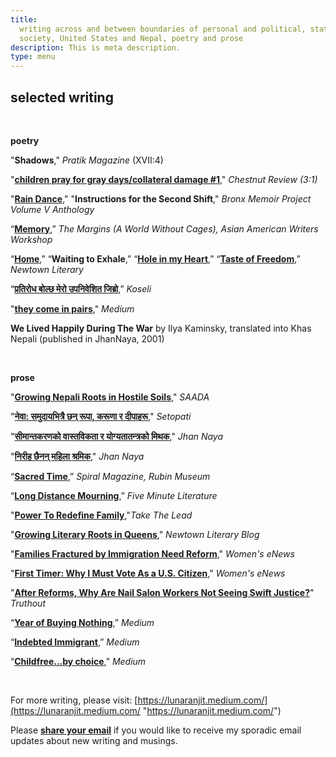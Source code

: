 ```yaml
---
title:
  writing across and between boundaries of personal and political, state and
  society, United States and Nepal, poetry and prose
description: This is meta description.
type: menu
---
```


## selected writing

<br>

**poetry**

"**Shadows**," _Pratik Magazine_ (XVII:4)

"[**children pray for gray days/collateral damage #1**](https://chestnutreview.com/wp-content/uploads/CR3-1.pdf)," _Chestnut Review (3:1)_

"[**Rain Dance**](https://lunaranjit.com/post/rain-dance/)," "**Instructions for the Second Shift**," _Bronx Memoir Project Volume V Anthology_

“[**Memory**](https://aaww.org/memory/),” _The Margins (A World Without Cages), Asian American Writers Workshop_

“[**Home**](https://lunaranjit.medium.com/home-a3b07c72dfe5),” “**Waiting to Exhale**,” “[**Hole in my Heart**](https://lunaranjit.com/post/hole-in-my-heart/),” “[**Taste of Freedom**](https://lunaranjit.medium.com/taste-of-freedom-22a4356c074b),” _Newtown Literary_

“[**प्रतिरोध बोल्छ मेरो उपनिवेशित जिब्रो**](https://ekantipur.com/koseli/2020/11/28/160653241034546305.html),” _Koseli_

"[**they come in pairs**](https://lunaranjit.medium.com/they-come-in-pairs-d04896a7d7f6)," _Medium_

**We Lived Happily During The War** by Ilya Kaminsky, translated into Khas Nepali (published in JhanNaya, 2001)

<br>

**prose**

"[**Growing Nepali Roots in Hostile Soils**](https://www.saada.org/tides/article/nepali-roots-in-hostile-soils)," _SAADA_

"[**नेवा: समुदायभित्रै छन् रूपा, करूणा र दीपाहरू**](https://www.setopati.com/opinion/243673)," _Setopati_

"[**सीमान्तकरणको वास्तविकता र योग्यतातन्त्रको मिथक**](https://jhannaya.nayapatrikadaily.com/news-details/1406/2021-06-26)," _Jhan Naya_

"[**निरीह छैनन् महिला श्रमिक**](https://jhannaya.nayapatrikadaily.com/news-details/1350/2021-05-01)," _Jhan Naya_

“[**Sacred Time**](https://rubinmuseum.org/spiral/morning-rituals-from-near-and-far),” _Spiral Magazine, Rubin Museum_

“[**Long Distance Mourning**](https://www.fiveminutelit.com/five-minutes/long-distance-mourning),” _Five Minute Literature_

"[**Power To Redefine Family**](https://www.taketheleadwomen.com/stories/redefine-family-w9ndf),"_Take The Lead_

"[**Growing Literary Roots in Queens**](https://www.newtownliterary.org/single-post/from-a-newtown-literary-contributor-luna-ranjit)," _Newtown Literary Blog_

"[**Families Fractured by Immigration Need Reform**](https://womensenews.org/2016/06/families-fractured-by-immigration-need-reform-regrouping-more-than-ever/)," _Women's eNews_

"[**First Timer: Why I Must Vote As a U.S. Citizen**](https://womensenews.org/2016/08/first-timer-why-i-must-vote-as-a-u-s-citizen/)," _Women's eNews_

"[**After Reforms, Why Are Nail Salon Workers Not Seeing Swift Justice?**](https://truthout.org/articles/after-reforms-why-are-nail-salon-workers-not-seeing-swift-justice/)" _Truthout_

“[**Year of Buying Nothing**](https://lunaranjit.medium.com/year-of-buying-nothing-except-the-essentials-c6548ea0122e),” _Medium_

“[**Indebted Immigrant**](https://lunaranjit.medium.com/indebted-immigrant-6356265ed5aa),” _Medium_

“[**Childfree...by choice**](https://lunaranjit.medium.com/childfree-by-choice-3b8cac3f6e4b),” _Medium_

<br>

For more writing, please visit: [https://lunaranjit.medium.com/](https://lunaranjit.medium.com/ "https://lunaranjit.medium.com/")

Please [**share your email**](http://tinyletter.com/LunaRanjit) if you would like to receive my sporadic email updates about new writing and musings.
